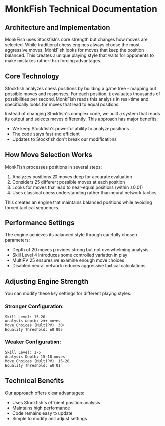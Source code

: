 # MonkFish Technical Documentation

## Architecture and Implementation

MonkFish uses Stockfish's core strength but changes how moves are selected. While traditional chess engines always choose the most aggressive moves, MonkFish looks for moves that keep the position balanced. This creates a unique playing style that waits for opponents to make mistakes rather than forcing advantages.

## Core Technology

Stockfish analyzes chess positions by building a game tree - mapping out possible moves and responses. For each position, it evaluates thousands of possibilities per second. MonkFish reads this analysis in real-time and specifically looks for moves that lead to equal positions.

Instead of changing Stockfish's complex code, we built a system that reads its output and selects moves differently. This approach has major benefits:

- We keep Stockfish's powerful ability to analyze positions
- The code stays fast and efficient
- Updates to Stockfish don't break our modifications

## How Move Selection Works

MonkFish processes positions in several steps:

1. Analyzes positions 20 moves deep for accurate evaluation
2. Considers 25 different possible moves at each position
3. Looks for moves that lead to near-equal positions (within ±0.01)
4. Uses classical chess understanding rather than neural network tactics

This creates an engine that maintains balanced positions while avoiding forced tactical sequences.

## Performance Settings

The engine achieves its balanced style through carefully chosen parameters:

- Depth of 20 moves provides strong but not overwhelming analysis
- Skill Level 4 introduces some controlled variation in play
- MultiPV 25 ensures we examine enough move choices
- Disabled neural network reduces aggressive tactical calculations

## Adjusting Engine Strength

You can modify these key settings for different playing styles:

### Stronger Configuration:

```
Skill Level: 15-20
Analysis Depth: 25+ moves
Move Choices (MultiPV): 30+
Equality Threshold: ±0.005
```

### Weaker Configuration:

```
Skill Level: 1-5
Analysis Depth: 15-18 moves
Move Choices (MultiPV): 15-20
Equality Threshold: ±0.01
```

## Technical Benefits

Our approach offers clear advantages:

- Uses Stockfish's efficient position analysis
- Maintains high performance
- Code remains easy to update
- Simple to modify and adjust settings
